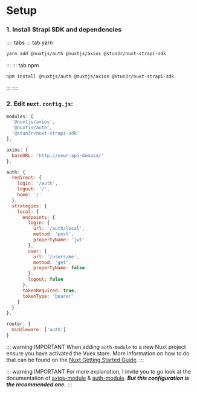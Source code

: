 # Setup

### 1. Install Strapi SDK and dependencies
:::: tabs
::: tab yarn
``` bash
yarn add @nuxtjs/auth @nuxtjs/axios @stun3r/nuxt-strapi-sdk
```
:::
::: tab npm
``` bash
npm install @nuxtjs/auth @nuxtjs/axios @stun3r/nuxt-strapi-sdk
```
:::
::::


### 2. Edit `nuxt.config.js`:

```js
modules: [
  '@nuxtjs/axios',
  '@nuxtjs/auth',
  '@stun3r/nuxt-strapi-sdk'
],

axios: {
  baseURL: 'http://your-api-domain/'
},

auth: {
  redirect: {
    login: '/auth',
    logout: '/',
    home: '/'
  },
  strategies: {
    local: {
      endpoints: {
        login: {
          url: '/auth/local',
          method: 'post',
          propertyName: 'jwt'
        },
        user: {
          url: '/users/me',
          method: 'get',
          propertyName: false
        },
        logout: false
      },
      tokenRequired: true,
      tokenType: 'bearer'
    }
  }
},

router: {
  middleware: ['auth']
}
```

::: warning IMPORTANT
When adding `auth-module` to a new Nuxt project ensure you have activated the Vuex store. More information on how to do that can be found on the [Nuxt Getting Started Guide](https://nuxtjs.org/guide/vuex-store).
:::

::: warning IMPORTANT
For more explanation, I invite you to go look at the documentation of [axios-module](https://axios.nuxtjs.org/) & [auth-module](https://auth.nuxtjs.org/). **_But this configuration is the recommended one._**
:::

